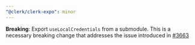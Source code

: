 ```yaml
---
"@clerk/clerk-expo": minor
---
```


**Breaking**: Export `useLocalCredentials` from a submodule.
This is a necessary breaking change that addresses the issue introduced in [#3663](https://github.com/clerk/javascript/pull/3663)

